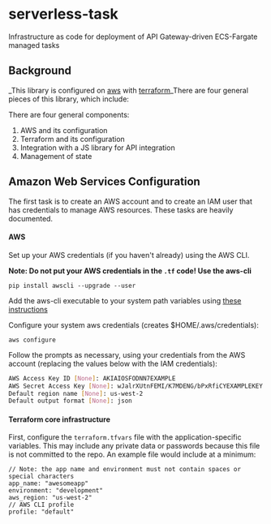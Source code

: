 # serverless-task
Infrastructure as code for deployment of API Gateway-driven ECS-Fargate managed tasks

## Background
_This library is configured on [aws](https://aws.amazon.com/) with [terraform](https://www.terraform.io/)_There are four general pieces of this library, which include:

There are four general components:

1. AWS and its configuration
2. Terraform and its configuration
3. Integration with a JS library for API integration
4. Management of state

## Amazon Web Services Configuration
The first task is to create an AWS account and to create an IAM user that has credentials to 
manage AWS resources. These tasks are heavily documented.

#### AWS
Set up your AWS credentials (if you haven't already) using the AWS CLI.

**Note: Do not put your AWS credentials in the `.tf` code! Use the aws-cli**

`pip install awscli --upgrade --user`

Add the aws-cli executable to your system path variables using [these instructions](https://docs.aws.amazon.com/cli/latest/userguide/installing.html)

Configure your system aws credentials (creates $HOME/.aws/credentials):

`aws configure`

Follow the prompts as necessary, using your credentials from the AWS account (replacing the values
below with the IAM credentials):

```bash
AWS Access Key ID [None]: AKIAIOSFODNN7EXAMPLE
AWS Secret Access Key [None]: wJalrXUtnFEMI/K7MDENG/bPxRfiCYEXAMPLEKEY
Default region name [None]: us-west-2
Default output format [None]: json
```

#### Terraform core infrastructure
First, configure the `terraform.tfvars` file with the application-specific variables. This may include any 
private data or passwords because this file is not committed to the repo. An example file would include at a
minimum:

```hcl
// Note: the app name and environment must not contain spaces or special characters
app_name: "awesomeapp"
environment: "development"
aws_region: "us-west-2"
// AWS CLI profile
profile: "default"
```
